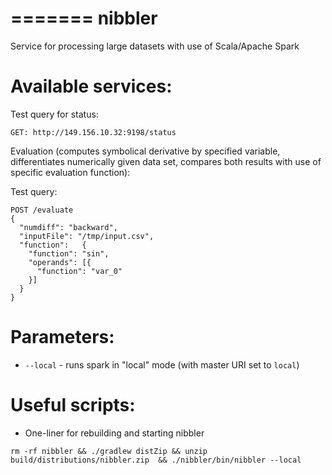 =======
nibbler
=======

Service for processing large datasets with use of Scala/Apache Spark

Available services:
===================

Test query for status:
```
GET: http://149.156.10.32:9198/status
```

Evaluation (computes symbolical derivative by specified variable, differentiates numerically given data set, compares
both results with use of specific evaluation function):

Test query:
```
POST /evaluate
{
  "numdiff": "backward",
  "inputFile": "/tmp/input.csv",
  "function": 	{
    "function": "sin",
    "operands": [{
      "function": "var_0"
    }]
  }
}
```

Parameters:
===========

  * `--local` - runs spark in "local" mode (with master URI set to `local`)

Useful scripts:
===============

* One-liner for rebuilding and starting nibbler
```
rm -rf nibbler && ./gradlew distZip && unzip build/distributions/nibbler.zip  && ./nibbler/bin/nibbler --local
```
